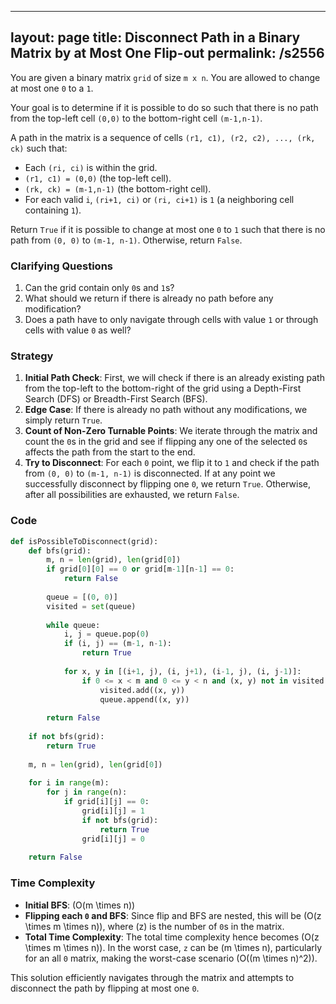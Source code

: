 
---
layout: page
title:  Disconnect Path in a Binary Matrix by at Most One Flip-out
permalink: /s2556
---

You are given a binary matrix `grid` of size `m x n`. You are allowed to change at most one `0` to a `1`. 

Your goal is to determine if it is possible to do so such that there is no path from the top-left cell `(0,0)` to the bottom-right cell `(m-1,n-1)`.

A path in the matrix is a sequence of cells `(r1, c1), (r2, c2), ..., (rk, ck)` such that:
- Each `(ri, ci)` is within the grid.
- `(r1, c1) = (0,0)` (the top-left cell).
- `(rk, ck) = (m-1,n-1)` (the bottom-right cell).
- For each valid `i`, `(ri+1, ci)` or `(ri, ci+1)` is `1` (a neighboring cell containing `1`).

Return `True` if it is possible to change at most one `0` to `1` such that there is no path from `(0, 0)` to `(m-1, n-1)`. Otherwise, return `False`.

### Clarifying Questions

1. Can the grid contain only `0`s and `1`s? 
2. What should we return if there is already no path before any modification?
3. Does a path have to only navigate through cells with value `1` or through cells with value `0` as well?

### Strategy

1. **Initial Path Check**: First, we will check if there is an already existing path from the top-left to the bottom-right of the grid using a Depth-First Search (DFS) or Breadth-First Search (BFS).
2. **Edge Case**: If there is already no path without any modifications, we simply return `True`.
3. **Count of Non-Zero Turnable Points**: We iterate through the matrix and count the `0`s in the grid and see if flipping any one of the selected `0`s affects the path from the start to the end.
4. **Try to Disconnect**: For each `0` point, we flip it to `1` and check if the path from `(0, 0)` to `(m-1, n-1)` is disconnected. If at any point we successfully disconnect by flipping one `0`, we return `True`. Otherwise, after all possibilities are exhausted, we return `False`.

### Code

```python
def isPossibleToDisconnect(grid):
    def bfs(grid):
        m, n = len(grid), len(grid[0])
        if grid[0][0] == 0 or grid[m-1][n-1] == 0:
            return False
        
        queue = [(0, 0)]
        visited = set(queue)
        
        while queue:
            i, j = queue.pop(0)
            if (i, j) == (m-1, n-1):
                return True
            
            for x, y in [(i+1, j), (i, j+1), (i-1, j), (i, j-1)]:
                if 0 <= x < m and 0 <= y < n and (x, y) not in visited and grid[x][y] == 1:
                    visited.add((x, y))
                    queue.append((x, y))
        
        return False
    
    if not bfs(grid):
        return True
    
    m, n = len(grid), len(grid[0])
    
    for i in range(m):
        for j in range(n):
            if grid[i][j] == 0:
                grid[i][j] = 1
                if not bfs(grid):
                    return True
                grid[i][j] = 0
    
    return False
```

### Time Complexity

- **Initial BFS**: \(O(m \times n)\)
- **Flipping each `0` and BFS**: Since flip and BFS are nested, this will be \(O(z \times m \times n)\), where \(z\) is the number of `0`s in the matrix.
- **Total Time Complexity**: The total time complexity hence becomes \(O(z \times m \times n)\). In the worst case, `z` can be \(m \times n\), particularly for an all `0` matrix, making the worst-case scenario \(O((m \times n)^2)\).

This solution efficiently navigates through the matrix and attempts to disconnect the path by flipping at most one `0`.
